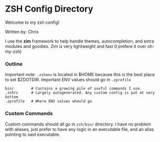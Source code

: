 # ZSH Config Directory 
Welcome to my zsh config! 

Written by: Chris

I use the **zim** framework to help handle themes, autocompletion, and extra modules and goodies.
Zim is very lightweight and fast (I prefere it over oh-my-zsh)


### Outline 
Important note: `.zshenv` is located in $HOME because this is the best place to set $ZDOTDIR.
Important ENV values should go in `.zprofile`

```
bin/        # Contains a growing pile of useful commands I use.
.zshrc      # Largely autogenerated. Any custom config is put at very bottom
.zprofile   # Where ENV values whould go

```

### Custom Commands

Custom commands should all go in `zsh/bin/` directory. I have no problem with aliases, just prefer 
to have any logic in an executable file, and an alias pointing to said executable.



